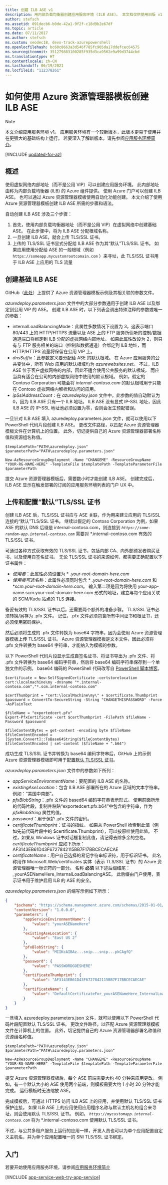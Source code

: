 ```yaml
---
title: 创建 ILB ASE v1
description: 用内部负载均衡器创建应用服务环境 (ILB ASE)。 本文档仅供使用旧版 v1 ASE 的用户使用。
author: stefsch
ms.assetid: 091decb6-b0de-42a1-9f2f-c18d9b2e67df
ms.topic: article
ms.date: 07/11/2017
ms.author: stefsch
ms.custom: seodec18, devx-track-azurepowershell
ms.openlocfilehash: bc60c8663a3d546f785fc905da17ddefcec64575
ms.sourcegitcommit: 351279883100285f935d3ca9562e9a99d3744cbd
ms.translationtype: HT
ms.contentlocale: zh-CN
ms.lasthandoff: 06/19/2021
ms.locfileid: "112378261"
---
```

# <a name="how-to-create-an-ilb-ase-using-azure-resource-manager-templates"></a>如何使用 Azure 资源管理器模板创建 ILB ASE

> [!NOTE] 
> 本文介绍应用服务环境 v1。 应用服务环境有一个较新版本，此版本更易于使用并在更强大的基础结构上运行。 若要深入了解新版本，请先参阅[应用服务环境简介](intro.md)。
>

[!INCLUDE [updated-for-az](../../../includes/updated-for-az.md)]

## <a name="overview"></a>概述
使用虚拟网络内部地址（而不是公用 VIP）可以创建应用服务环境。  此内部地址由称为内部负载均衡器 (ILB) 的 Azure 组件提供。  使用 Azure 门户可以创建 ILB ASE。  也可以通过 Azure 资源管理器模板使用自动化功能创建。  本文介绍了使用 Azure 资源管理器模板创建 ILB ASE 所需的步骤和语法。

自动创建 ILB ASE 涉及三个步骤：

1. 首先，使用内部负载均衡器地址（而不是公用 VIP）在虚拟网络中创建基础 ASE。  在此步骤中，将为 ILB ASE 分配根域名称。
2. 一旦创建 ILB ASE，就会上传 TLS/SSL 证书。  
3. 上传的 TLS/SSL 证书显式分配给 ILB ASE 作为其“默认”TLS/SSL 证书。  如果应用使用分配给 ASE 的一般根域（例如 `https://someapp.mycustomrootcomain.com` ）来寻址，此 TLS/SSL 证书用于 ILB ASE 上应用的 TLS 流量

## <a name="creating-the-base-ilb-ase"></a>创建基础 ILB ASE
GitHub（[此处][quickstartilbasecreate]）上提供了 Azure 资源管理器模板示例及其相关联的参数文件。

*azuredeploy.parameters.json* 文件中的大部分参数通用于创建 ILB ASE 以及绑定到公用 VIP 的 ASE。  创建 ILB ASE 时，以下列表会调出特殊注释的参数或唯一的参数：

* internalLoadBalancingMode：此属性多数情况下设置为 3，这表示端口 80/443 上的 HTTP/HTTPS 流量以及 ASE 上的 FTP 服务所侦听的控制/数据通道端口将绑定到 ILB 分配的虚拟网络内部地址。  如果此属性改设为 2，则只有与 FTP 服务相关的端口（控制和数据通道）会绑定到 ILB 地址，而 HTTP/HTTPS 流量将保留在公用 VIP 上。
* *dnsSuffix*：此参数定义要分配给 ASE 的默认根域。  在 Azure 应用服务的公共变体中，所有 Web 应用的默认根域均为 *azurewebsites.net*。  不过，ILB ASE 位于客户虚拟网络的内部，因此不适合使用公共服务的默认根域，  而应当具有适合在公司的内部虚拟网络中使用的默认根域。  例如，假定的 Contoso Corporation 可能会将 *internal-contoso.com* 的默认根域用于只能在 Contoso 虚拟网络内解析和访问的应用。 
* *ipSslAddressCount*：在 *azuredeploy.json* 文件中，此参数的值自动默认为 0，因为 ILB ASE 只有一个 ILB 地址。  ILB ASE 没有显式 IP-SSL 地址，因此 ILB ASE 的 IP-SSL 地址池必须设置为零，否则会发生预配错误。 

一旦针对 ILB ASE 填入 azuredeploy.parameters.json 文件，就可以使用以下 PowerShell 代码片段创建 ILB ASE。  更改文件路径，以匹配 Azure 资源管理器模板文件在计算机上的位置。  此外，切记提供自己的 Azure 资源管理器部署名称值和资源组名称值。

```azurepowershell-interactive
$templatePath="PATH\azuredeploy.json"
$parameterPath="PATH\azuredeploy.parameters.json"

New-AzResourceGroupDeployment -Name "CHANGEME" -ResourceGroupName "YOUR-RG-NAME-HERE" -TemplateFile $templatePath -TemplateParameterFile $parameterPath
```

提交 Azure 资源管理器模板后，需要数小时才能创建 ILB ASE。  创建完成后，ILB ASE 显示在触发部署的订阅的应用服务环境列表的门户 UX 中。

## <a name="uploading-and-configuring-the-default-tlsssl-certificate"></a>上传和配置“默认”TLS/SSL 证书
创建 ILB ASE 后，TLS/SSL 证书应与 ASE 关联，作为用来建立应用的 TLS/SSL 连接的“默认”TLS/SSL 证书。  继续以假定的 Contoso Corporation 为例，如果 ASE 的默认 DNS 后缀是 internal-contoso.com，则连接到 *`https://some-random-app.internal-contoso.com`* 需要对 *.internal-contoso.com 有效的 TLS/SSL 证书。 

可通过各种方式获取有效的 TLS/SSL 证书，包括内部 CA、向外部颁发者购买证书，以及使用自签名证书。  无论 TLS/SSL 证书的来源如何，都需要正确配置以下证书属性：

* *使用者*：此属性必须设置为 * *.your-root-domain-here.com*
* *使用者可选名称*：此属性必须同时包含 * *.your-root-domain-here.com* 和 **scm.your-root-domain-here.com*。  输入第二项是因为将使用 your-app-name.scm.your-root-domain-here.com 形式的地址，建立与每个应用关联的 SCM/Kudu 站点的 TLS 连接。

备妥有效的 TLS/SSL 证书以后，还需要两个额外的准备步骤。  TLS/SSL 证书必须转换/另存为 .pfx 文件。  记住，.pfx 文件必须包含所有中间证书和根证书，还必须使用密码保护。

然后必须将生成的 .pfx 文件转换为 base64 字符串，因为会使用 Azure 资源管理器模板上传 TLS/SSL 证书。  Azure 资源管理器模板是文本文件，因此必须将 .pfx 文件转换为 base64 字符串，才能纳入为模板的参数。

以下 PowerShell 代码片段显示生成自签名证书、将证书导出为 .pfx 文件、将 .pfx 文件转换为 base64 编码字符串，然后将 base64 编码字符串保存到一个单独文件的示例。  base64 编码的 PowerShell 代码改写自 [PowerShell 脚本博客][examplebase64encoding]。

```azurepowershell-interactive
$certificate = New-SelfSignedCertificate -certstorelocation cert:\localmachine\my -dnsname "*.internal-contoso.com","*.scm.internal-contoso.com"

$certThumbprint = "cert:\localMachine\my\" + $certificate.Thumbprint
$password = ConvertTo-SecureString -String "CHANGETHISPASSWORD" -Force -AsPlainText

$fileName = "exportedcert.pfx"
Export-PfxCertificate -cert $certThumbprint -FilePath $fileName -Password $password     

$fileContentBytes = get-content -encoding byte $fileName
$fileContentEncoded = [System.Convert]::ToBase64String($fileContentBytes)
$fileContentEncoded | set-content ($fileName + ".b64")
```

成功生成 TLS/SSL 证书并转换为 base64 编码字符串后，GitHub 上的示例 Azure 资源管理器模板即可用于[配置默认 TLS/SSL 证书][configuringDefaultSSLCertificate]。

*azuredeploy.parameters.json* 文件中的参数如下所列：

* *appServiceEnvironmentName*：要配置的 ILB ASE 的名称。
* *existingAseLocation*：包含 ILB ASE 部署所在的 Azure 区域的文本字符串。  例如：“美国中南部”。
* *pfxBlobString*：.pfx 文件的 based64 编码字符串表示形式。  使用前面所示的代码片段，复制并粘贴“exportedcert.pfx.b64”中包含的字符串，作为 *pfxBlobString* 属性的值。
* *password*：用于保护 .pfx 文件的密码。
* *certificateThumbprint*：证书的指纹。  如果从 PowerShell 检索到此值（例如先前代码片段中的 $certificate.Thumbprint），可以按原样使用此值。  不过，如果从 Windows 证书对话框复制此值，请记得去除多余的空格。  *certificateThumbprint* 应如下所示：AF3143EB61D43F6727842115BB7F17BBCECAECAE
* *certificateName*：用户自己选择的易记字符串标识符，用于标识证书。  此名称用作 Microsoft.Web/certificates 实体（表示 TLS/SSL 证书）的 Azure 资源管理器唯一标识符的一部分。  名称 **必须** 以下述后缀结尾：\_yourASENameHere_InternalLoadBalancingASE。  此后缀由门户使用，表示证书用于维护启用 ILB 的 ASE 的安全。

*azuredeploy.parameters.json* 的缩写示例如下所示：

```json
{
    "$schema": "https://schema.management.azure.com/schemas/2015-01-01/deploymentParameters.json",
    "contentVersion": "1.0.0.0",
    "parameters": {
        "appServiceEnvironmentName": {
            "value": "yourASENameHere"
        },
        "existingAseLocation": {
            "value": "East US 2"
        },
        "pfxBlobString": {
            "value": "MIIKcAIBAz...snip...snip...pkCAgfQ"
        },
        "password": {
            "value": "PASSWORDGOESHERE"
        },
        "certificateThumbprint": {
            "value": "AF3143EB61D43F6727842115BB7F17BBCECAECAE"
        },
        "certificateName": {
            "value": "DefaultCertificateFor_yourASENameHere_InternalLoadBalancingASE"
        }
    }
}
```

一旦填入 azuredeploy.parameters.json 文件，就可以使用以下 PowerShell 代码片段配置默认 TLS/SSL 证书。  更改文件路径，以匹配 Azure 资源管理器模板文件在计算机上的位置。  此外，切记提供自己的 Azure 资源管理器部署名称值和资源组名称值。

```azurepowershell-interactive
$templatePath="PATH\azuredeploy.json"
$parameterPath="PATH\azuredeploy.parameters.json"

New-AzResourceGroupDeployment -Name "CHANGEME" -ResourceGroupName "YOUR-RG-NAME-HERE" -TemplateFile $templatePath -TemplateParameterFile $parameterPath
```

提交 Azure 资源管理器模板后，每个 ASE 前端需要大约 40 分钟来应用更改。  例如，有一个默认大小的 ASE 使用两个前端，则模板需要大约 1 小时 20 分钟才能完成。  运行模板时无法缩放 ASE。  

完成模板后，可通过 HTTPS 访问 ILB ASE 上的应用，并使用默认 TLS/SSL 证书保护连接。  如果 ILB ASE 上的应用使用应用程序名称与默认主机名的组合来寻址，则会使用默认 TLS/SSL 证书。  例如， *`https://mycustomapp.internal-contoso.com`* 将为 *.internal-contoso.com 使用默认 TLS/SSL 证书。

不过，与公共多租户服务上运行的应用一样，开发人员也可以为单个应用配置自定义主机名，并为单个应用配置唯一的 SNI TLS/SSL 证书绑定。  

## <a name="getting-started"></a>入门
若要开始使用应用服务环境，请参阅[应用服务环境简介](app-service-app-service-environment-intro.md)

[!INCLUDE [app-service-web-try-app-service](../../../includes/app-service-web-try-app-service.md)]

<!-- LINKS -->
[quickstartilbasecreate]: https://azure.microsoft.com/resources/templates/web-app-ase-ilb-create/
[examplebase64encoding]: https://powershellscripts.blogspot.com/2007/02/base64-encode-file.html 
[configuringDefaultSSLCertificate]: https://azure.microsoft.com/resources/templates/201-web-app-ase-ilb-configure-default-ssl/

